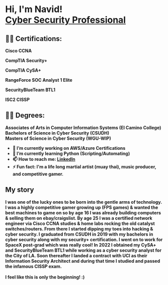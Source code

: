 <h1>Hi, I'm Navid! 
<br>  
<a href="https://www.linkedin.com/in/navidn">Cyber Security Professional</a>

<h2>👨‍💻 Certifications:</h2>

<b>Cisco CCNA</b>
  
<b>CompTIA Security+</b>

<b>CompTIA CySA+</b>

<b>RangeForce SOC Analyst 1 Elite

SecurityBlueTeam BTL1</b>

<b>ISC2 CISSP</b>

  <h2>👨‍💻 Degrees:</h2>
  
  <b>Associates of Arts in Computer Information Systems (El Camino College)
     <br>
     Bachelors of Science in Cyber Security (CSUDH)
     <br>
     Masters of Science in Cyber Security (WGU-WIP)
    

- 🔭 I’m currently working on AWS/Azure Certifications
- 🌱 I’m currently learning Python (Scripting/Automating)
- 📫 How to reach me: <a href="https://www.linkedin.com/in/navidn">LinkedIn</a>
- ⚡ Fun fact: I'm a life long martial artist (muay thai), music producer, and competitive gamer.</h1>

<b><h2>My story</h2></b>
I was one of the lucky ones to be born into the gentle arms of technology. I was a highly competitive gamer growing up (FPS games) & wanted the best machines to game on so by age 16 I was already building computers & selling them on ebay/craigslist. By age 25 I was a certified network engineer via Cisco CCNA studies & home labs rocking the old catalyst switches/routers. From there I started dipping my toes into hacking & cyber security. I graduated from CSUDH in 2019 with my bachelors in cyber security along with my security+ certification. I went on to work for SpaceX post-grad which was really cool! In 2022 I obtained my CySA+ and SecurityBlueTeam BTL1 while working as a cyber security analyst for the City of LA. Soon thereafter I landed a contract with UCI as their Information Security Architect and during that time I studied and passed the infamous CISSP exam.
  <br><br>
  I feel like this is only the beginning! :)
<!--- 
  - [Praciting DS & Algos in Python](https://github.com/joshmadakor1/Algorithms-Practice)
- <b>Full Stack Web App (React, NodeJS, Azure, and Machine Learning Components)</b>
  - [Image Analysis Middleware](https://github.com/joshmadakor1/4chan-Image-Analysis-Middleware-C964) <b><i>(Potentially NSFW)</b></i>
- <b>PowerShell</b>
  - [Windows EventLog: Failed RDP Logins Source IP to full GeoData Conversion](https://github.com/joshmadakor1/Sentinel-Lab)
  - [JWipe (Disk Wiping Utility)](https://github.com/joshmadakor1/Jwipe.PowerShell)
  - [Active Directory Bulk User Creation](https://github.com/joshmadakor1/AD_PS)
  - [FIM (File Integrity Monitor)](https://github.com/joshmadakor1/PowerShell-Integrity-FIM)
- <b>C# (.NET Desktop Applications)</b>
  - [Ransomware Proof of Concept (Encrypter)](https://github.com/joshmadakor1/EncrypterPOC)
  - [Ransomware Proof of Concept (Decrypter)](https://github.com/joshmadakor1/DecrypterPOC)
  - [Keylogger with Email Capability](https://github.com/joshmadakor1/Key-Logger-With-Email)
- <b>Python</b>
  - [Package Delivery Application (Datastructures and Algorithms Demo)](https://github.com/joshmadakor1/Package-Delivery-Pathfinding-Algorithm)
<!--
<h2>📺 Popular YouTube Videos</h2>

- [How to get into Cybersecurity Starting From Zero](https://www.youtube.com/watch?v=a83ASGn_V_s)
- [A Day in the Life of a Cybersecurity Anayst](https://www.youtube.com/watch?v=uHy3oM7NnoU)
- [How to Create a KeyLogger (C#)](https://www.youtube.com/watch?v=N-L9hklSlNk)
- [Ransomware Demonstration (C#)](https://www.youtube.com/watch?v=OfvdQeh79s0)
- [Is WGU Legit?](https://www.youtube.com/watch?v=E2MwRWxDBkA)

<h2> 🤳 Connect with me:</h2>

[<img align="left" alt="JoshMadakor | YouTube" width="22px" src="https://cdn.jsdelivr.net/npm/simple-icons@v3/icons/youtube.svg" />][youtube]
[<img align="left" alt="JoshMadakor | Twitter" width="22px" src="https://cdn.jsdelivr.net/npm/simple-icons@v3/icons/twitter.svg" />][twitter]
[<img align="left" alt="JoshMadakor | LinkedIn" width="22px" src="https://cdn.jsdelivr.net/npm/simple-icons@v3/icons/linkedin.svg" />][linkedin]
[<img align="left" alt="JoshMadakor | Instagram" width="22px" src="https://cdn.jsdelivr.net/npm/simple-icons@v3/icons/instagram.svg" />][instagram]

[twitter]: https://twitter.com/joshmadakor
[youtube]: https://www.youtube.com/c/joshmadakor
[instagram]: https://www.instagram.com/joshmadakor/
[linkedin]: https://linkedin.com/in/joshmadakor

<!--
**joshmadakor1/joshmadakor1** is a ✨ _special_ ✨ repository because its `README.md` (this file) appears on your GitHub profile.



-->
